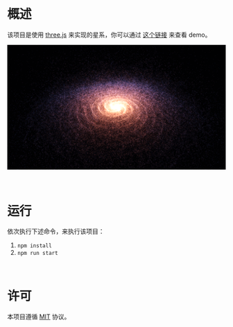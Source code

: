 # 概述

该项目是使用 [three.js](https://www.npmjs.com/package/three) 来实现的星系，你可以通过 [这个链接](https://galaxy-six.vercel.app/) 来查看 demo。

![simple](./image-hosting/simple.png)

<br />

# 运行

依次执行下述命令，来执行该项目：

1. `npm install`
2. `npm run start`

<br />

# 许可

本项目遵循 [MIT](https://github.com/jynxio/galaxy/blob/main/LICENSE) 协议。

<br />
